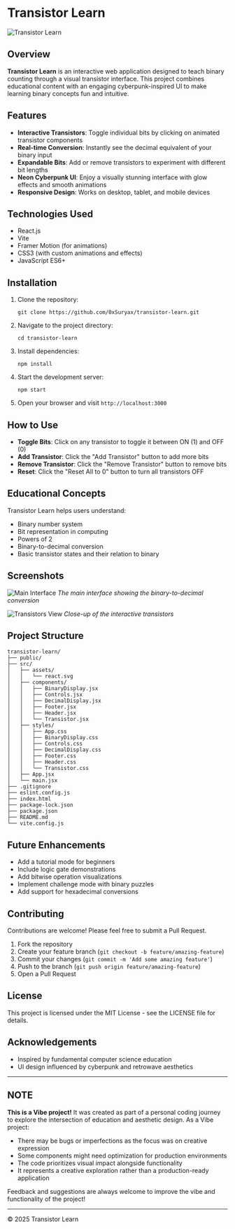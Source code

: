 # Transistor Learn

![Transistor Learn](https://github.com/0xSuryax/transistor-learn/screenshots/1.png)

## Overview

**Transistor Learn** is an interactive web application designed to teach binary counting through a visual transistor interface. This project combines educational content with an engaging cyberpunk-inspired UI to make learning binary concepts fun and intuitive.

## Features

- **Interactive Transistors**: Toggle individual bits by clicking on animated transistor components
- **Real-time Conversion**: Instantly see the decimal equivalent of your binary input
- **Expandable Bits**: Add or remove transistors to experiment with different bit lengths
- **Neon Cyberpunk UI**: Enjoy a visually stunning interface with glow effects and smooth animations
- **Responsive Design**: Works on desktop, tablet, and mobile devices

## Technologies Used

- React.js
- Vite
- Framer Motion (for animations)
- CSS3 (with custom animations and effects)
- JavaScript ES6+

## Installation

1. Clone the repository:
   ```
   git clone https://github.com/0xSuryax/transistor-learn.git
   ```

2. Navigate to the project directory:
   ```
   cd transistor-learn
   ```

3. Install dependencies:
   ```
   npm install
   ```

4. Start the development server:
   ```
   npm start
   ```

5. Open your browser and visit `http://localhost:3000`

## How to Use

- **Toggle Bits**: Click on any transistor to toggle it between ON (1) and OFF (0)
- **Add Transistor**: Click the "Add Transistor" button to add more bits
- **Remove Transistor**: Click the "Remove Transistor" button to remove bits
- **Reset**: Click the "Reset All to 0" button to turn all transistors OFF

## Educational Concepts

Transistor Learn helps users understand:
- Binary number system
- Bit representation in computing
- Powers of 2
- Binary-to-decimal conversion
- Basic transistor states and their relation to binary

## Screenshots

![Main Interface](https://github.com/0xSuryax/transistor-learn/screenshots/2.png)
*The main interface showing the binary-to-decimal conversion*

![Transistors View](https://github.com/0xSuryax/transistor-learn/screenshots/3.png)
*Close-up of the interactive transistors*

## Project Structure

```
transistor-learn/
├── public/
├── src/
│   ├── assets/
│   │   └── react.svg
│   ├── components/
│   │   ├── BinaryDisplay.jsx
│   │   ├── Controls.jsx
│   │   ├── DecimalDisplay.jsx
│   │   ├── Footer.jsx
│   │   ├── Header.jsx
│   │   └── Transistor.jsx
│   ├── styles/
│   │   ├── App.css
│   │   ├── BinaryDisplay.css
│   │   ├── Controls.css
│   │   ├── DecimalDisplay.css
│   │   ├── Footer.css
│   │   ├── Header.css
│   │   └── Transistor.css
│   ├── App.jsx
│   └── main.jsx
├── .gitignore
├── eslint.config.js
├── index.html
├── package-lock.json
├── package.json
├── README.md
└── vite.config.js
```

## Future Enhancements

- Add a tutorial mode for beginners
- Include logic gate demonstrations
- Add bitwise operation visualizations
- Implement challenge mode with binary puzzles
- Add support for hexadecimal conversions

## Contributing

Contributions are welcome! Please feel free to submit a Pull Request.

1. Fork the repository
2. Create your feature branch (`git checkout -b feature/amazing-feature`)
3. Commit your changes (`git commit -m 'Add some amazing feature'`)
4. Push to the branch (`git push origin feature/amazing-feature`)
5. Open a Pull Request

## License

This project is licensed under the MIT License - see the LICENSE file for details.

## Acknowledgements

- Inspired by fundamental computer science education
- UI design influenced by cyberpunk and retrowave aesthetics

---

## NOTE

**This is a Vibe project!** It was created as part of a personal coding journey to explore the intersection of education and aesthetic design. As a Vibe project:

- There may be bugs or imperfections as the focus was on creative expression
- Some components might need optimization for production environments
- The code prioritizes visual impact alongside functionality
- It represents a creative exploration rather than a production-ready application

Feedback and suggestions are always welcome to improve the vibe and functionality of the project!

---

© 2025 Transistor Learn
